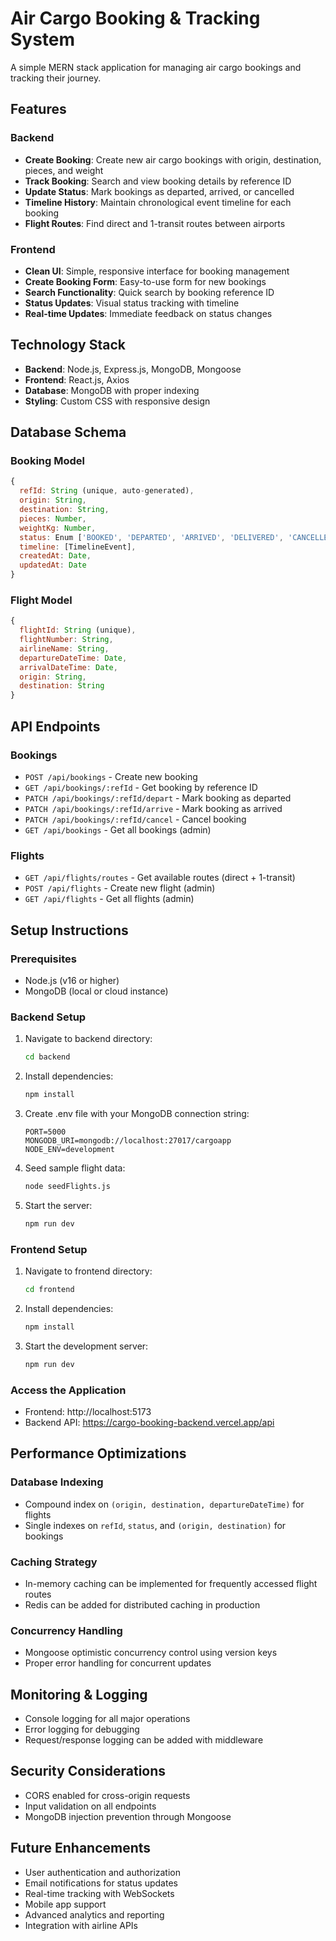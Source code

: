 # Air Cargo Booking & Tracking System

A simple MERN stack application for managing air cargo bookings and tracking their journey.

## Features

### Backend
- **Create Booking**: Create new air cargo bookings with origin, destination, pieces, and weight
- **Track Booking**: Search and view booking details by reference ID
- **Update Status**: Mark bookings as departed, arrived, or cancelled
- **Timeline History**: Maintain chronological event timeline for each booking
- **Flight Routes**: Find direct and 1-transit routes between airports

### Frontend
- **Clean UI**: Simple, responsive interface for booking management
- **Create Booking Form**: Easy-to-use form for new bookings
- **Search Functionality**: Quick search by booking reference ID
- **Status Updates**: Visual status tracking with timeline
- **Real-time Updates**: Immediate feedback on status changes

## Technology Stack

- **Backend**: Node.js, Express.js, MongoDB, Mongoose
- **Frontend**: React.js, Axios
- **Database**: MongoDB with proper indexing
- **Styling**: Custom CSS with responsive design

## Database Schema

### Booking Model
```javascript
{
  refId: String (unique, auto-generated),
  origin: String,
  destination: String,
  pieces: Number,
  weightKg: Number,
  status: Enum ['BOOKED', 'DEPARTED', 'ARRIVED', 'DELIVERED', 'CANCELLED'],
  timeline: [TimelineEvent],
  createdAt: Date,
  updatedAt: Date
}
```

### Flight Model
```javascript
{
  flightId: String (unique),
  flightNumber: String,
  airlineName: String,
  departureDateTime: Date,
  arrivalDateTime: Date,
  origin: String,
  destination: String
}
```

## API Endpoints

### Bookings
- `POST /api/bookings` - Create new booking
- `GET /api/bookings/:refId` - Get booking by reference ID
- `PATCH /api/bookings/:refId/depart` - Mark booking as departed
- `PATCH /api/bookings/:refId/arrive` - Mark booking as arrived
- `PATCH /api/bookings/:refId/cancel` - Cancel booking
- `GET /api/bookings` - Get all bookings (admin)

### Flights
- `GET /api/flights/routes` - Get available routes (direct + 1-transit)
- `POST /api/flights` - Create new flight (admin)
- `GET /api/flights` - Get all flights (admin)

## Setup Instructions

### Prerequisites
- Node.js (v16 or higher)
- MongoDB (local or cloud instance)

### Backend Setup
1. Navigate to backend directory:
   ```bash
   cd backend
   ```

2. Install dependencies:
   ```bash
   npm install
   ```

3. Create .env file with your MongoDB connection string:
   ```
   PORT=5000
   MONGODB_URI=mongodb://localhost:27017/cargoapp
   NODE_ENV=development
   ```

4. Seed sample flight data:
   ```bash
   node seedFlights.js
   ```

5. Start the server:
   ```bash
   npm run dev
   ```

### Frontend Setup
1. Navigate to frontend directory:
   ```bash
   cd frontend
   ```

2. Install dependencies:
   ```bash
   npm install
   ```

3. Start the development server:
   ```bash
   npm run dev
   ```

### Access the Application
- Frontend: http://localhost:5173
- Backend API: https://cargo-booking-backend.vercel.app/api

## Performance Optimizations

### Database Indexing
- Compound index on `(origin, destination, departureDateTime)` for flights
- Single indexes on `refId`, `status`, and `(origin, destination)` for bookings

### Caching Strategy
- In-memory caching can be implemented for frequently accessed flight routes
- Redis can be added for distributed caching in production

### Concurrency Handling
- Mongoose optimistic concurrency control using version keys
- Proper error handling for concurrent updates

## Monitoring & Logging
- Console logging for all major operations
- Error logging for debugging
- Request/response logging can be added with middleware

## Security Considerations
- CORS enabled for cross-origin requests
- Input validation on all endpoints
- MongoDB injection prevention through Mongoose

## Future Enhancements
- User authentication and authorization
- Email notifications for status updates
- Real-time tracking with WebSockets
- Mobile app support
- Advanced analytics and reporting
- Integration with airline APIs
